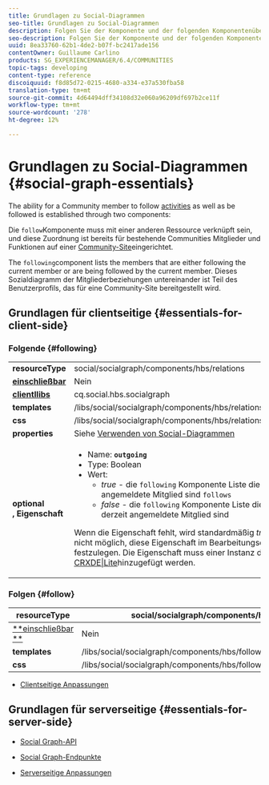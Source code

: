 ```yaml
---
title: Grundlagen zu Social-Diagrammen
seo-title: Grundlagen zu Social-Diagrammen
description: Folgen Sie der Komponente und der folgenden Komponentenübersicht
seo-description: Folgen Sie der Komponente und der folgenden Komponentenübersicht
uuid: 8ea33760-62b1-4de2-b07f-bc2417ade156
contentOwner: Guillaume Carlino
products: SG_EXPERIENCEMANAGER/6.4/COMMUNITIES
topic-tags: developing
content-type: reference
discoiquuid: f8d85d72-0215-4680-a334-e37a530fba58
translation-type: tm+mt
source-git-commit: 4d64494dff34108d32e060a96209df697b2ce11f
workflow-type: tm+mt
source-wordcount: '278'
ht-degree: 12%

---
```



# Grundlagen zu Social-Diagrammen {#social-graph-essentials}

The ability for a Community member to follow [activities](essentials-activities.md) as well as be followed is established through two components:

Die `follow`Komponente muss mit einer anderen Ressource verknüpft sein, und diese Zuordnung ist bereits für bestehende Communities Mitglieder und Funktionen auf einer [Community-Site](overview.md#communitiessites)eingerichtet.

The `following`component lists the members that are either following the current member or are being followed by the current member. Dieses Sozialdiagramm der Mitgliederbeziehungen untereinander ist Teil des Benutzerprofils, das für eine Community-Site bereitgestellt wird.

## Grundlagen für clientseitige {#essentials-for-client-side}

### Folgende {#following}

<table> 
 <tbody>
  <tr>
   <td> <strong>resourceType</strong></td> 
   <td>social/socialgraph/components/hbs/relations</td> 
  </tr>
  <tr>
   <td> <a href="scf.md#add-or-include-a-communities-component"><strong>einschließbar</strong></a></td> 
   <td>Nein</td> 
  </tr>
  <tr>
   <td> <a href="clientlibs.md"><strong>clientllibs</strong></a></td> 
   <td>cq.social.hbs.socialgraph</td> 
  </tr>
  <tr>
   <td> <strong>templates</strong></td> 
   <td> /libs/social/socialgraph/components/hbs/relationships/relationships.hbs</td> 
  </tr>
  <tr>
   <td> <strong>css</strong></td> 
   <td> /libs/social/socialgraph/components/hbs/relationships/clientlibs/relationships.css</td> 
  </tr>
  <tr>
   <td><strong> properties</strong></td> 
   <td>Siehe <a href="socialgraph.md">Verwenden von Social-Diagrammen</a></td> 
  </tr>
  <tr>
   <td><strong> optional<br /> , Eigenschaft</strong></td> 
   <td>
    <ul> 
     <li>Name: <strong><code>outgoing</code></strong></li> 
     <li>Type: Boolean</li> 
     <li>Wert:<br /> 
      <ul> 
       <li><i>true </i>- die <code>following</code> Komponente Liste die Mitglieder, die das derzeit angemeldete Mitglied sind <code>follows</code></li> 
       <li><i>false </i>- die <code>following</code> Komponente Liste die Mitglieder, <code>follow </code>die das derzeit angemeldete Mitglied sind</li> 
      </ul> </li> 
    </ul> <p>Wenn die Eigenschaft fehlt, wird standardmäßig <i>true</i> verwendet. Derzeit ist es nicht möglich, diese Eigenschaft im Bearbeitungsdialogfeld im Autorenmodus festzulegen. Die Eigenschaft muss einer Instanz des <code>following </code>Knotens mit <a href="../../help/sites-developing/developing-with-crxde-lite.md">CRXDE|Lite</a>hinzugefügt werden.</p> </td> 
  </tr>
 </tbody>
</table>

### Folgen {#follow}

| **resourceType** | social/socialgraph/components/hbs/following |
|---|---|
| [**einschließbar **](scf.md#add-or-include-a-communities-component) | Nein |
| **templates** | /libs/social/socialgraph/components/hbs/following/following.hbs |
| **css** | /libs/social/socialgraph/components/hbs/following/clientlibs/following.css |

* [Clientseitige Anpassungen](client-customize.md)

## Grundlagen für serverseitige {#essentials-for-server-side}

* [Social Graph-API](https://helpx.adobe.com/experience-manager/6-4/sites/developing/using/reference-materials/javadoc/com/adobe/cq/social/graph/client/api/package-frame.html)

* [Social Graph-Endpunkte](https://helpx.adobe.com/experience-manager/6-4/sites/developing/using/reference-materials/javadoc/com/adobe/cq/social/graph/client/endpoint/package-frame.html)

* [Serverseitige Anpassungen](server-customize.md)

